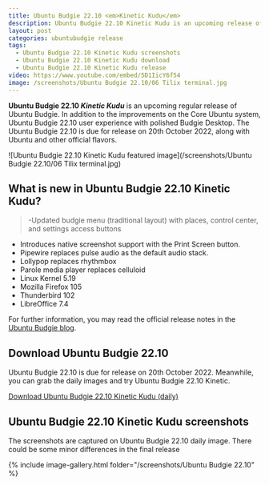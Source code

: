 ```yaml
---
title: Ubuntu Budgie 22.10 <em>Kinetic Kudu</em>
description: Ubuntu Budgie 22.10 Kinetic Kudu is an upcoming release of Ubuntu Budgie. Release notes, screenshots and desktop tour of Ubuntu Budgie 22.10 Kinetic Kudu.
layout: post
categories: ubuntubudgie release
tags: 
  - Ubuntu Budgie 22.10 Kinetic Kudu screenshots
  - Ubuntu Budgie 22.10 Kinetic Kudu download
  - Ubuntu Budgie 22.10 Kinetic Kudu release
video: https://www.youtube.com/embed/5D1IicY6f54
image: /screenshots/Ubuntu Budgie 22.10/06 Tilix terminal.jpg
---
```


**Ubuntu Budgie 22.10 <em>Kinetic Kudu</em>** is an upcoming regular release of Ubuntu Budgie. In addition to the improvements on the Core Ubuntu system, Ubuntu Budgie 22.10 user experience with polished Budgie Desktop. The Ubuntu Budgie 22.10 is due for release on 20th October 2022, along with Ubuntu and other official flavors.

![Ubuntu Budgie 22.10 Kinetic Kudu featured image](/screenshots/Ubuntu Budgie 22.10/06 Tilix terminal.jpg)

## What is new in Ubuntu Budgie 22.10 Kinetic Kudu?

> -Updated budgie menu (traditional layout) with places, control center, and settings access buttons
- Introduces native screenshot support with the Print Screen button.
- Pipewire replaces pulse audio as the default audio stack.
- Lollypop replaces rhythmbox
- Parole media player replaces celluloid
- Linux Kernel 5.19
- Mozilla Firefox 105
- Thunderbird 102
- LibreOffice 7.4

For further information, you may read the official release notes in the [Ubuntu Budgie blog](https://ubuntubudgie.org/2022/09/ubuntu-budgie-22-10-release-notes/).

## Download Ubuntu Budgie 22.10
Ubuntu Budgie 22.10 is due for release on 20th October 2022. Meanwhile, you can grab the daily images and try Ubuntu Budgie 22.10 Kinetic.

<a href="https://cdimage.ubuntu.com/ubuntu-budgie/daily-live/current/" class="download">Download Ubuntu Budgie 22.10 Kinetic Kudu (daily)</a>

## Ubuntu Budgie 22.10 Kinetic Kudu screenshots

<div class="alert alert-info">The screenshots are captured on Ubuntu Budgie 22.10 daily image. There could be some minor differences in the final release</div>

{% include image-gallery.html folder="/screenshots/Ubuntu Budgie 22.10" %}
